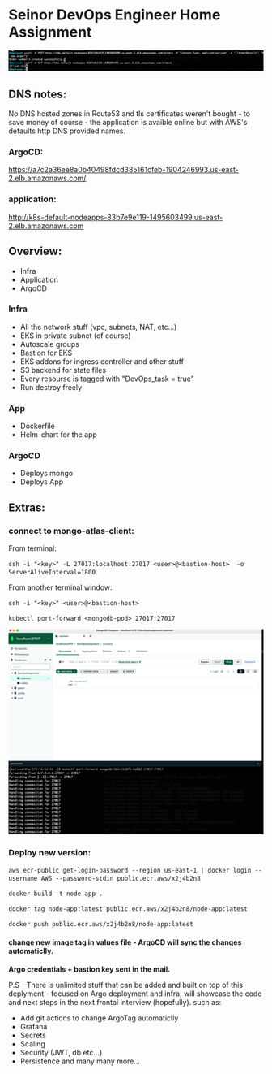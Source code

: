 # Seinor DevOps Engineer Home Assignment
![curl-ordets.png](curl-orders.png)
## DNS notes:
No DNS hosted zones in Route53 and tls certificates weren't bought - to save money of course - the application is avaible online but with AWS's defaults http DNS provided names.
### ArgoCD:
https://a7c2a36ee8a0b40498fdcd385161cfeb-1904246993.us-east-2.elb.amazonaws.com/
### application:
http://k8s-default-nodeapps-83b7e9e119-1495603499.us-east-2.elb.amazonaws.com

## Overview:
* Infra
* Application
* ArgoCD

### Infra
* All the network stuff (vpc, subnets, NAT, etc...)
* EKS in private subnet (of course)
* Autoscale groups
* Bastion for EKS
* EKS addons for ingress controller and other stuff
* S3 backend for state files
* Every resourse is tagged with "DevOps_task = true"
* Run destroy freely

### App
* Dockerfile 
* Helm-chart for the app

### ArgoCD
* Deploys mongo
* Deploys App

## Extras:
### connect to mongo-atlas-client:
From terminal: 
```
ssh -i "<key>" -L 27017:localhost:27017 <user>@<bastion-host>  -o ServerAliveInterval=1800
```
From another terminal window:
```
ssh -i "<key>" <user>@<bastion-host>
```
```
kubectl port-forward <mongodb-pod> 27017:27017
```
![curl-ordets.png](mongo-client.png)

### Deploy new version:
```
aws ecr-public get-login-password --region us-east-1 | docker login --username AWS --password-stdin public.ecr.aws/x2j4b2n8
```
```
docker build -t node-app .
```
```
docker tag node-app:latest public.ecr.aws/x2j4b2n8/node-app:latest
```
```
docker push public.ecr.aws/x2j4b2n8/node-app:latest
```
#### change new image tag in values file - ArgoCD will sync the changes automaticlly.

**Argo credentials + bastion key sent in the mail.**

P.S - There is unlimited stuff that can be added and built on top of this deplyment - focused on Argo deployment and infra, will showcase the code and next steps in the next frontal interview (hopefully).
such as:
* Add git actions to change ArgoTag automaticlly 
* Grafana
* Secrets
* Scaling
* Security (JWT, db etc...)
* Persistence
and many many more...
